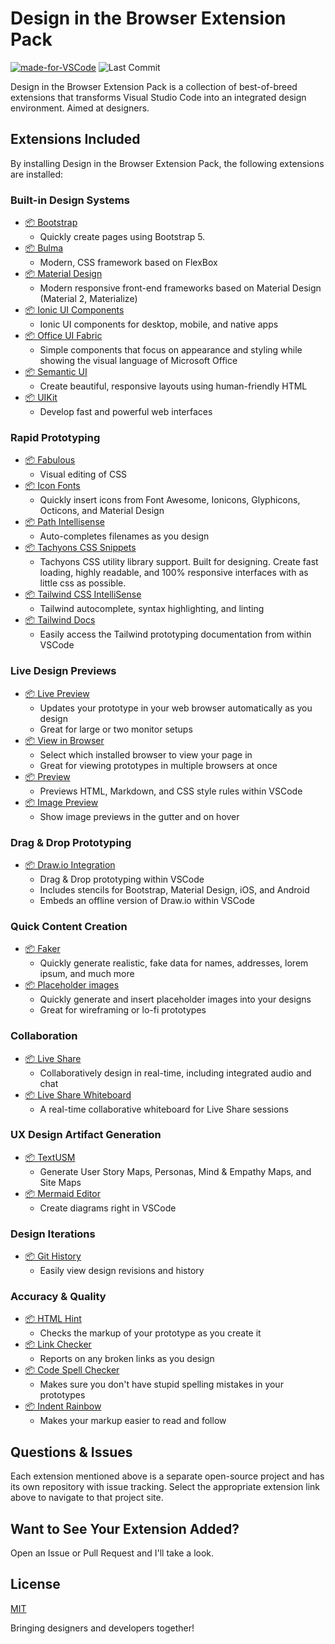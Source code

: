 # Design in the Browser Extension Pack

[![made-for-VSCode](https://img.shields.io/badge/Made%20for-VSCode-1f425f.svg)](https://code.visualstudio.com/)
![Last Commit](https://img.shields.io/github/last-commit/CraigCecil/vscode-design-in-browser-pack)

Design in the Browser Extension Pack is a collection of best-of-breed extensions that transforms Visual Studio Code into an integrated design environment. Aimed at designers.

## Extensions Included

By installing Design in the Browser Extension Pack, the following extensions are installed:

### Built-in Design Systems

- [📦 Bootstrap](https://marketplace.visualstudio.com/items?itemName=thekalinga.bootstrap4-vscode)
    - Quickly create pages using Bootstrap 5.
- [📦 Bulma](https://marketplace.visualstudio.com/items?itemName=demijollamaxime.bulma)
    - Modern, CSS framework based on FlexBox
- [📦 Material Design](https://marketplace.visualstudio.com/items?itemName=leninp.materialize-snippets)
    - Modern responsive front-end frameworks based on Material Design (Material 2, Materialize)
- [📦 Ionic UI Components](https://marketplace.visualstudio.com/items?itemName=fivethree.vscode-ionic-snippets)
    - Ionic UI components for desktop, mobile, and native apps
- [📦 Office UI Fabric](https://marketplace.visualstudio.com/items?itemName=sivarajanraju.vs-code-office-ui-fabric)
    - Simple components that focus on appearance and styling while showing the visual language of Microsoft Office
- [📦 Semantic UI](https://marketplace.visualstudio.com/items?itemName=4tron.semantic-ui-snippets)
    - Create beautiful, responsive layouts using human-friendly HTML
- [📦 UIKit](https://marketplace.visualstudio.com/items?itemName=Keno.uikit-3-snippets)
    - Develop fast and powerful web interfaces

### Rapid Prototyping

- [📦 Fabulous](https://marketplace.visualstudio.com/items?itemName=Raathigeshan.fabulous)
    - Visual editing of CSS
- [📦 Icon Fonts](https://marketplace.visualstudio.com/items?itemName=idleberg.icon-fonts)
    - Quickly insert icons from Font Awesome, Ionicons, Glyphicons, Octicons, and Material Design
- [📦 Path Intellisense](https://marketplace.visualstudio.com/items?itemName=christian-kohler.path-intellisense)
    - Auto-completes filenames as you design
- [📦 Tachyons CSS Snippets](https://marketplace.visualstudio.com/items?itemName=thomasviaud.tachyons-snippets)
    - Tachyons CSS utility library support. Built for designing. Create fast loading, highly readable, and 100% responsive interfaces with as little css as possible.
- [📦 Tailwind CSS IntelliSense](https://marketplace.visualstudio.com/items?itemName=bradlc.vscode-tailwindcss)
    - Tailwind autocomplete, syntax highlighting, and linting
- [📦 Tailwind Docs](https://marketplace.visualstudio.com/items?itemName=austenc.tailwind-docs)
    - Easily access the Tailwind prototyping documentation from within VSCode

### Live Design Previews

- [📦 Live Preview](https://marketplace.visualstudio.com/items?itemName=ms-vscode.live-server)
    - Updates your prototype in your web browser automatically as you design
    - Great for large or two monitor setups
- [📦 View in Browser](https://marketplace.visualstudio.com/items?itemName=koppt.vscode-view-in-browser)
    - Select which installed browser to view your page in
    - Great for viewing prototypes in multiple browsers at once
- [📦 Preview](https://marketplace.visualstudio.com/items?itemName=searKing.preview-vscode)
    - Previews HTML, Markdown, and CSS style rules within VSCode
- [📦 Image Preview](https://marketplace.visualstudio.com/items?itemName=kisstkondoros.vscode-gutter-preview)
    - Show image previews in the gutter and on hover

### Drag & Drop Prototyping

- [📦 Draw.io Integration](https://marketplace.visualstudio.com/items?itemName=hediet.vscode-drawio)
    - Drag & Drop prototyping within VSCode
    - Includes stencils for Bootstrap, Material Design, iOS, and Android
    - Embeds an offline version of Draw.io within VSCode

### Quick Content Creation

- [📦 Faker](https://marketplace.visualstudio.com/items?itemName=deerawan.vscode-faker)
    - Quickly generate realistic, fake data for names, addresses, lorem ipsum, and much more
- [📦 Placeholder images](https://marketplace.visualstudio.com/items?itemName=JakeWilson.vscode-placeholder-images)
    - Quickly generate and insert placeholder images into your designs
    - Great for wireframing or lo-fi prototypes

### Collaboration

- [📦 Live Share](https://marketplace.visualstudio.com/items?itemName=MS-vsliveshare.vsliveshare-pack)
    - Collaboratively design in real-time, including integrated audio and chat
- [📦 Live Share Whiteboard](https://marketplace.visualstudio.com/items?itemName=lostintangent.vsls-whiteboard)
    - A real-time collaborative whiteboard for Live Share sessions  

### UX Design Artifact Generation

- [📦 TextUSM](https://marketplace.visualstudio.com/items?itemName=harehare.textusm)
    - Generate User Story Maps, Personas, Mind & Empathy Maps, and Site Maps
- [📦 Mermaid Editor](https://marketplace.visualstudio.com/items?itemName=tomoyukim.vscode-mermaid-editor)
    - Create diagrams right in VSCode

### Design Iterations

- [📦 Git History](https://marketplace.visualstudio.com/items?itemName=donjayamanne.githistory)
    - Easily view design revisions and history

### Accuracy & Quality

- [📦 HTML Hint](https://marketplace.visualstudio.com/items?itemName=mkaufman.HTMLHint)
    - Checks the markup of your prototype as you create it
- [📦 Link Checker](https://marketplace.visualstudio.com/items?itemName=BillDietrich.linkcheckerhtml)
    - Reports on any broken links as you design
- [📦 Code Spell Checker](https://marketplace.visualstudio.com/items?itemName=streetsidesoftware.code-spell-checker)
    - Makes sure you don't have stupid spelling mistakes in your prototypes
- [📦 Indent Rainbow](https://marketplace.visualstudio.com/items?itemName=oderwat.indent-rainbow)
    - Makes your markup easier to read and follow

## Questions & Issues

Each extension mentioned above is a separate open-source project and has its own repository with issue tracking. Select the appropriate extension link above to navigate to that project site.

## Want to See Your Extension Added?

Open an Issue or Pull Request and I'll take a look.

## License

[MIT](https://github.com/Microsoft/vscode-java-pack/blob/master/LICENSE.txt)

Bringing designers and developers together!
